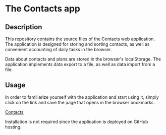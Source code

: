 # The Contacts app

## Description

This repository contains the source files of the Contacts web application. The application is designed for storing and sorting contacts, as well as convenient accounting of daily tasks in the browser.

Data about contacts and plans are stored in the browser's localStorage. The application implements data export to a file, as well as data import from a file.

## Usage

In order to familiarize yourself with the application and start using it, simply click on the link and save the page that opens in the browser bookmarks.

[Contacts](https://shirguin.github.io/JS_contacts/)

Installation is not required since the application is deployed on GitHub hosting.

